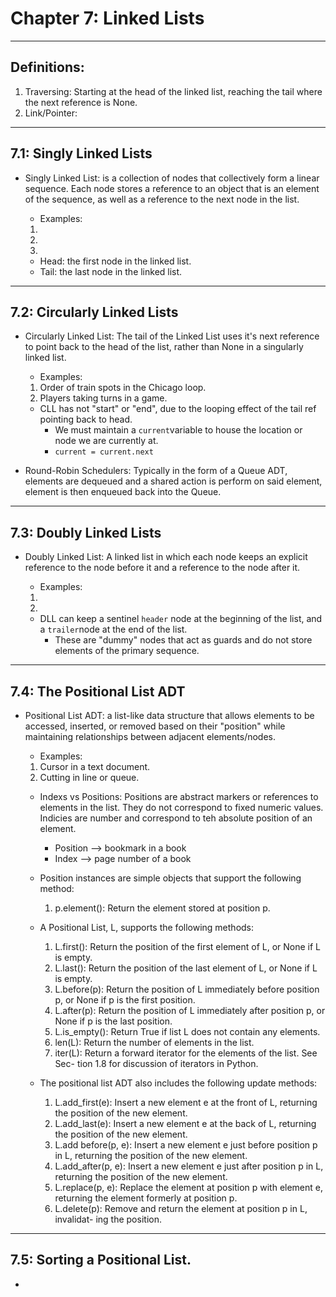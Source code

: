 # Chapter 7: Linked Lists

---

## Definitions:

1. Traversing: Starting at the head of the linked list, reaching the tail where the next reference is None. 
2. Link/Pointer: 

---

## 7.1: Singly Linked Lists

- Singly Linked List: is a collection of nodes that collectively form a linear sequence. Each node stores a reference to an object that is an element of the sequence, as well as a reference to the next node in the list. 

    - Examples:
    1. 
    2. 
    3. 

    - Head: the first node in the linked list.
    - Tail: the last node in the linked list.

---

## 7.2: Circularly Linked Lists

- Circularly Linked List: The tail of the Linked List uses it's next reference to point back to the head of the list, rather than None in a singularly linked list. 

    - Examples:
    1. Order of train spots in the Chicago loop.
    2. Players taking turns in a game. 

    - CLL has not "start" or "end", due to the looping effect of the tail ref pointing back to head. 
        - We must maintain a ```current```variable to house the location or node we are currently at. 
        - ```current = current.next```

- Round-Robin Schedulers: Typically in the form of a Queue ADT, elements are dequeued and a shared action is perform on said element, element is then enqueued back into the Queue.

---

## 7.3: Doubly Linked Lists

- Doubly Linked List: A linked list in which each node keeps an explicit reference to the node before it  and a reference to the node after it. 

    - Examples:
    1.
    2. 

    -  DLL can keep a sentinel ```header``` node at the beginning of the list, and a ```trailer```node at the end of the list. 
        - These are "dummy" nodes that act as guards and do not store elements of the primary sequence. 

---

## 7.4: The Positional List ADT

- Positional List ADT: a list-like data structure that allows elements to be accessed, inserted, or removed based on their "position" while maintaining relationships between adjacent elements/nodes.

    - Examples:
    1. Cursor in a text document.
    2. Cutting in line or queue.

    - Indexs vs Positions: Positions are abstract markers or references to elements in the list. They do not correspond to fixed numeric values. Indicies are number and correspond to teh absolute position of an element. 
        - Position --> bookmark in a book
        - Index --> page number of a book

    - Position instances are simple objects that support the following method:
        1. p.element(): Return the element stored at position p. 

    - A Positional List, L, supports the following methods:
        1. L.first(): Return the position of the first element of L, or None if L is empty.
        2. L.last(): Return the position of the last element of L, or None if L is empty.
        3. L.before(p): Return the position of L immediately before position p, or None
        if p is the first position.
        4. L.after(p): Return the position of L immediately after position p, or None if
        p is the last position.
        5. L.is_empty(): Return True if list L does not contain any elements.
        6. len(L): Return the number of elements in the list.
        7. iter(L): Return a forward iterator for the elements of the list. See Sec-
        tion 1.8 for discussion of iterators in Python.
    
    - The positional list ADT also includes the following update methods:
        1. L.add_first(e): Insert a new element e at the front of L, returning the      position of the new element.
        2. L.add_last(e): Insert a new element e at the back of L, returning the position
        of the new element.
        3. L.add before(p, e): Insert a new element e just before position p in L, returning
        the position of the new element.
        4. L.add_after(p, e): Insert a new element e just after position p in L, returning
        the position of the new element.
        5. L.replace(p, e): Replace the element at position p with element e, returning
        the element formerly at position p.
        6. L.delete(p): Remove and return the element at position p in L, invalidat-
        ing the position.



---

## 7.5: Sorting a Positional List.

- 




    





